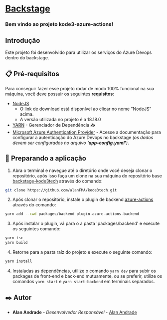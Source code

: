 # [Backstage](https://backstage.io)

### Bem vindo ao projeto kode3-azure-actions!

## Introdução

Este projeto foi desenvolvido para utilizar os serviços do Azure Devops dentro do backstage.

## 📋 Pré-requisitos

Para conseguir fazer esse projeto rodar de modo 100% funcional na sua máquina,
você deve possuir os seguintes **requisitos**:

- [NodeJS](https://nodejs.org/en/download/)
  - O link de download está disponível ao clicar no nome "NodeJS" acima.
  - A versão utilizada no projeto é a 18.18.0
- [YARN](https://yarnpkg.com/) - Gerenciador de Dependência 📥
- [Microsoft Azure Authentication Provider](https://backstage.io/docs/integrations/azure/locations/) - Acesse a documentação para configurar a autenticação do Azure Devops no backstage _(os dados devem ser configurados no arquivo **'app-config.yaml'**)_.


## 🚀 Preparando a aplicação

1. Abra o terminal e navegue até o diretório onde você deseja clonar o repositório, após isso faça um clone na sua máquina do repositório base [backstage-kode3tech](https://github.com/alanFMA/kode3tech) através do comando:

```sh
git clone https://github.com/alanFMA/kode3tech.git
```

2. Após clonar o repositório, instale o plugin de backend [azure-actions](https://www.npmjs.com/package/plugin-azure-actions-backend) através do comando:

```sh
yarn add --cwd packages/backend plugin-azure-actions-backend
```

3. Após instalar o plugin, vá para o a pasta 'packages/backend' e execute os seguintes comando:

```sh
yarn tsc
yarn build
```

4. Retorne para a pasta raíz do projeto e execute o seguinte comando:

```sh
yarn install
```

4. Instaladas as dependências, utilize o comando `yarn dev` para subir os packages de front-end e back-end mutuamente, ou se preferir, utilize os comandos `yarn start` e `yarn start-backend` em terminais separados.

## ✒️ Autor

- **Alan Andrade** - _Desenvolvedor Responsável_ - [Alan Andrade](https://github.com/AlanFMA)
